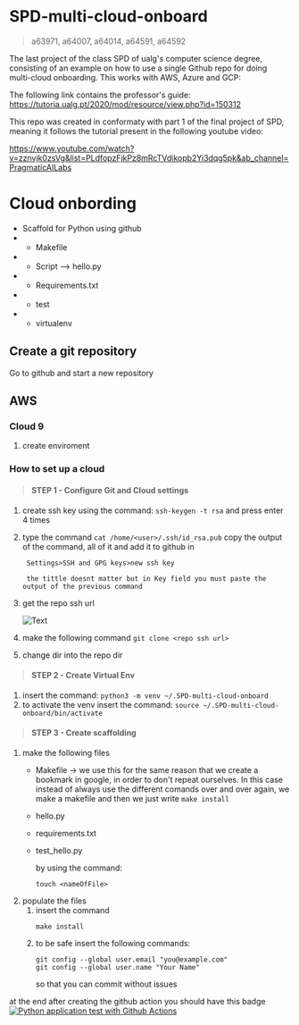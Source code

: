 # SPD-multi-cloud-onboard
> a63971, a64007, a64014, a64591, a64592

The last project of the class SPD of ualg's computer science degree, consisting of an example on how to use a single Github repo for doing multi-cloud onboarding. This works with AWS, Azure and GCP:

The following link contains the professor's guide:
https://tutoria.ualg.pt/2020/mod/resource/view.php?id=150312

This repo was created in conformaty with part 1 of the final project of SPD, meaning it follows the tutorial present in the following youtube video:

https://www.youtube.com/watch?v=zznvjk0zsVg&list=PLdfopzFjkPz8mRcTVdikopb2Yi3dqg5pk&ab_channel=PragmaticAILabs

# Cloud onbording 
 - Scaffold for Python using github
 - - Makefile
 - - Script --> hello.py
 - - Requirements.txt
 - - test
 - - virtualenv

## Create a git repository
Go to github and start a new repository

## AWS
### Cloud 9
1. create enviroment

### How to set up a cloud
> #### STEP 1 - Configure Git and Cloud settings
1. create ssh key using the command:
        ```
        ssh-keygen -t rsa
        ```
        and press enter 4 times
2. type the command
        ```
        cat /home/<user>/.ssh/id_rsa.pub
        ```
        copy the output of the command, all of it and add it to github in 
        
        Settings>SSH and GPG keys>new ssh key

        the tittle doesnt matter but in Key field you must paste the output of the previous command

3. get the repo ssh url
    
    ![Text](https://raw.githubusercontent.com/beybladeuser/SPD-multi-cloud-onboard/main/IMGs/getSSHURL.png)
    
4. make the following command 
        ```
        git clone <repo ssh url>
        ```
5. change dir into the repo dir

> #### STEP 2 - Create Virtual Env
1. insert the command:
        ```
        python3 -m venv ~/.SPD-multi-cloud-onboard
        ```
2. to activate the venv insert the command:
        ```
        source ~/.SPD-multi-cloud-onboard/bin/activate
        ```
    
> #### STEP 3 - Create scaffolding
1. make the following files 
    * Makefile -> we use this for the same reason that we create a bookmark in google, in order to don't repeat ourselves. In this case instead of always use the different comands over and over again, we make a makefile and then we just write ```make install```
    * hello.py
    * requirements.txt
    * test_hello.py
    
        by using the command:
        ```
        touch <nameOfFile>
        ```
2. populate the files
    1. insert the command
        ```
        make install
        ```
    1. to be safe insert the following commands:
        ```
        git config --global user.email "you@example.com"
        git config --global user.name "Your Name"
        ```
        so that you can commit without issues
        
at the end after creating the github action you should have this badge
[![Python application test with Github Actions](https://github.com/beybladeuser/SPD-multi-cloud-onboard/actions/workflows/main.yml/badge.svg)](https://github.com/beybladeuser/SPD-multi-cloud-onboard/actions/workflows/main.yml)

